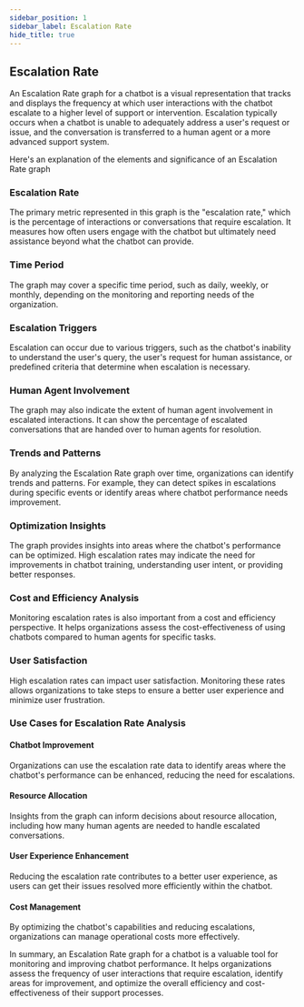 ```yaml
---
sidebar_position: 1
sidebar_label: Escalation Rate
hide_title: true
---
```


## Escalation Rate

An Escalation Rate graph for a chatbot is a visual representation that tracks and displays the frequency at which user interactions with the chatbot escalate to a higher level of support or intervention. Escalation typically occurs when a chatbot is unable to adequately address a user's request or issue, and the conversation is transferred to a human agent or a more advanced support system. 

Here's an explanation of the elements and significance of an Escalation Rate graph

### Escalation Rate

The primary metric represented in this graph is the "escalation rate," which is the percentage of interactions or conversations that require escalation. It measures how often users engage with the chatbot but ultimately need assistance beyond what the chatbot can provide.

### Time Period

The graph may cover a specific time period, such as daily, weekly, or monthly, depending on the monitoring and reporting needs of the organization.

### Escalation Triggers

Escalation can occur due to various triggers, such as the chatbot's inability to understand the user's query, the user's request for human assistance, or predefined criteria that determine when escalation is necessary.

### Human Agent Involvement

The graph may also indicate the extent of human agent involvement in escalated interactions. It can show the percentage of escalated conversations that are handed over to human agents for resolution.

### Trends and Patterns

By analyzing the Escalation Rate graph over time, organizations can identify trends and patterns. For example, they can detect spikes in escalations during specific events or identify areas where chatbot performance needs improvement.

### Optimization Insights

The graph provides insights into areas where the chatbot's performance can be optimized. High escalation rates may indicate the need for improvements in chatbot training, understanding user intent, or providing better responses.

### Cost and Efficiency Analysis

Monitoring escalation rates is also important from a cost and efficiency perspective. It helps organizations assess the cost-effectiveness of using chatbots compared to human agents for specific tasks.

### User Satisfaction

High escalation rates can impact user satisfaction. Monitoring these rates allows organizations to take steps to ensure a better user experience and minimize user frustration.

### Use Cases for Escalation Rate Analysis

#### Chatbot Improvement

Organizations can use the escalation rate data to identify areas where the chatbot's performance can be enhanced, reducing the need for escalations.

#### Resource Allocation

Insights from the graph can inform decisions about resource allocation, including how many human agents are needed to handle escalated conversations.

#### User Experience Enhancement

Reducing the escalation rate contributes to a better user experience, as users can get their issues resolved more efficiently within the chatbot.

#### Cost Management

By optimizing the chatbot's capabilities and reducing escalations, organizations can manage operational costs more effectively.

In summary, an Escalation Rate graph for a chatbot is a valuable tool for monitoring and improving chatbot performance. It helps organizations assess the frequency of user interactions that require escalation, identify areas for improvement, and optimize the overall efficiency and cost-effectiveness of their support processes.